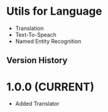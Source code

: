 # Utils for Language

* Translation
* Text-To-Speach
* Named Entity Recognition 

## Version History 

# 1.0.0 (CURRENT)

* Added Translator